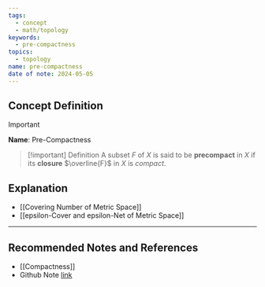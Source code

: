 ```yaml
---
tags:
  - concept
  - math/topology
keywords:
  - pre-compactness
topics:
  - topology
name: pre-compactness
date of note: 2024-05-05
---
```


## Concept Definition

>[!important]
>**Name**:  Pre-Compactness


>[!important] Definition
>A subset $F$ of $X$ is said to be **precompact** in $X$ if its **closure** $\overline{F}$ in $X$ is *compact*.

## Explanation


- [[Covering Number of Metric Space]]
- [[epsilon-Cover and epsilon-Net of Metric Space]]


-----------
##  Recommended Notes and References

- [[Compactness]]
- Github Note [link](https://github.com/TianpeiLuke/SelfStudyNotes/tree/master/self-study/probability_and_measure_theory)